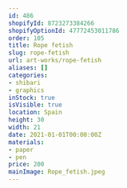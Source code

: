 ```yaml
---
id: 486
shopifyId: 8723273384266
shopifyOptionId: 47772453011786
order: 105
title: Rope fetish
slug: rope-fetish
url: art-works/rope-fetish
aliases: []
categories:
- shibari
- graphics
inStock: true
isVisible: true
location: Spain
height: 30
width: 21
date: 2021-01-01T00:00:00Z
materials:
- paper
- pen
price: 200
mainImage: Rope_fetish.jpeg
---
```

